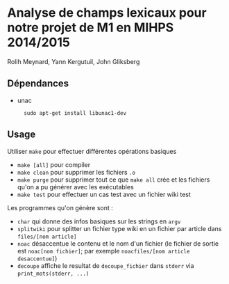 Analyse de champs lexicaux pour notre projet de M1 en MIHPS 2014/2015
=====================================================================

Rolih Meynard, Yann Kergutuil, John Gliksberg

Dépendances
-----------

- unac

		sudo apt-get install libunac1-dev

Usage
-----

Utiliser `make` pour effectuer différentes opérations basiques

- `make [all]` pour compiler
- `make clean` pour supprimer les fichiers `.o`
- `make purge` pour supprimer tout ce que `make all` crée et
  les fichiers qu'on a pu générer avec les exécutables
- `make test` pour effectuer un cas test avec un fichier wiki test

Les programmes qu'on génère sont :

- `char` qui donne des infos basiques sur les strings en `argv`
- `splitwiki` pour splitter un fichier type wiki en un fichier par
  article dans `files/[nom article]`
- `noac` désaccentue le contenu et le nom d'un fichier (le fichier
  de sortie est `noac[nom fichier]`;
  par exemple `noacfiles/[nom article desaccentue]`)
- `decoupe` affiche le resultat de `decoupe_fichier` dans `stderr`
  via `print_mots(stderr, ...)`
